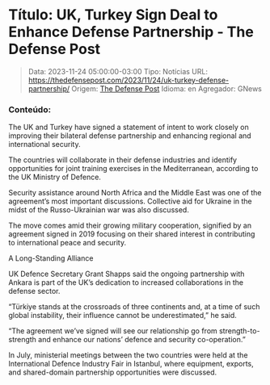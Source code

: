 # Título: UK, Turkey Sign Deal to Enhance Defense Partnership - The Defense Post

>Data: 2023-11-24 05:00:00-03:00
>Tipo: Notícias
>URL: https://thedefensepost.com/2023/11/24/uk-turkey-defense-partnership/
>Origem: [The Defense Post](https://thedefensepost.com)
>Idioma: en
>Agregador: GNews

### Conteúdo:

The UK and Turkey have signed a statement of intent to work closely on improving their bilateral defense partnership and enhancing regional and international security.

The countries will collaborate in their defense industries and identify opportunities for joint training exercises in the Mediterranean, according to the UK Ministry of Defence.

Security assistance around North Africa and the Middle East was one of the agreement’s most important discussions. Collective aid for Ukraine in the midst of the Russo-Ukrainian war was also discussed.

The move comes amid their growing military cooperation, signified by an agreement signed in 2019 focusing on their shared interest in contributing to international peace and security.

A Long-Standing Alliance

UK Defence Secretary Grant Shapps said the ongoing partnership with Ankara is part of the UK’s dedication to increased collaborations in the defense sector.

“Türkiye stands at the crossroads of three continents and, at a time of such global instability, their influence cannot be underestimated,” he said.

“The agreement we’ve signed will see our relationship go from strength-to-strength and enhance our nations’ defence and security co-operation.”

In July, ministerial meetings between the two countries were held at the International Defence Industry Fair in Istanbul, where equipment, exports, and shared-domain partnership opportunities were discussed.
